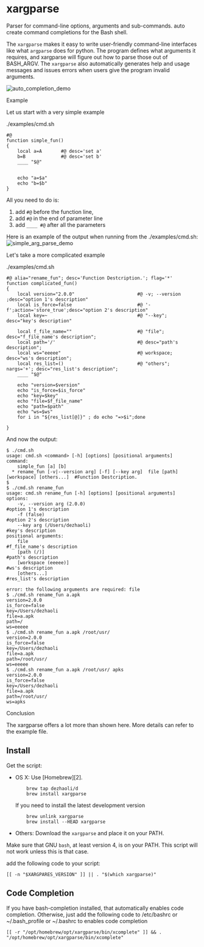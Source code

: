 xargparse
=======

Parser for command-line options, arguments and sub-commands. auto create command completions for the Bash shell.

The `xargparse` makes it easy to write user-friendly command-line interfaces like what `argparse` does for python. The program defines what arguments it requires, and xargparse will figure out how to parse those out of BASH_ARGV. The `xargparse` also automatically generates help and usage messages and issues errors when users give the program invalid arguments.

![auto_completion_demo](https://user-images.githubusercontent.com/23163073/172112615-93d69969-041c-45ce-9515-66cee4fe2d0e.gif)


Example

Let us start with a very simple example

./examples/cmd.sh
```shell
#@
function simple_fun()
{
	local a=A 		#@ desc='set a'
	b=B 			#@ desc='set b'
	____ "$@"


	echo "a=$a"
	echo "b=$b"
}
```
All you need to do is:
1. add `#@` before the function line, 
2. add `#@` in the end of parameter line
3. add `____ #@` after all the parameters

Here is an example of the output when running from the ./examples/cmd.sh:
![simple_arg_parse_demo](https://user-images.githubusercontent.com/23163073/172113718-79d5c378-08ea-4fcb-94be-69f4e6e554b8.gif)


Let's take a more complicated example

./examples/cmd.sh

```shell
#@ alia="rename_fun"; desc='Function Destcription.'; flag='*'
function complicated_fun()
{
    local version="2.0.0"                       #@ -v; --version ;desc="option 1's description"
    local is_force=false                        #@ '-f';action='store_true';desc="option 2's description"
    local key=~                                 #@ "--key"; desc="key's description"

    local f_file_name=""                        #@ "file"; desc="f_file_name's description";
    local path='/'                              #@ desc="path's description";
    local ws="eeeee"                            #@ workspace; desc="ws's description";
    local res_list=()                           #@ "others"; nargs='+'; desc="res_list's description";
    ____ "$@"

    echo "version=$version"
    echo "is_force=$is_force"
    echo "key=$key"
    echo "file=$f_file_name"
    echo "path=$path"
    echo "ws=$ws"
    for i in "${res_list[@]}" ; do echo "=>$i";done

}
```

And now the output:

```shell
$ ./cmd.sh
usage: cmd.sh <command> [-h] [options] [positional arguments]
command:
    simple_fun [a] [b]
  * rename_fun [-v|--version arg] [-f] [--key arg]  file [path] [workspace] [others...]  #Function Destcription.
$
$ ./cmd.sh rename_fun
usage: cmd.sh rename_fun [-h] [options] [positional arguments]
options:
    -v, --version arg (2.0.0)                                                        #option 1's description
    -f (false)                                                                       #option 2's description
    --key arg (/Users/dezhaoli)                                                      #key's description
positional arguments:
    file                                                                             #f_file_name's description
    [path (/)]                                                                       #path's description
    [workspace (eeeee)]                                                              #ws's description
    [others...]                                                                      #res_list's description

error: the following arguments are required: file
$ ./cmd.sh rename_fun a.apk
version=2.0.0
is_force=false
key=/Users/dezhaoli
file=a.apk
path=/
ws=eeeee
$ ./cmd.sh rename_fun a.apk /root/usr/
version=2.0.0
is_force=false
key=/Users/dezhaoli
file=a.apk
path=/root/usr/
ws=eeeee
$ ./cmd.sh rename_fun a.apk /root/usr/ apks
version=2.0.0
is_force=false
key=/Users/dezhaoli
file=a.apk
path=/root/usr/
ws=apks

```

Conclusion

The xargparse offers a lot more than shown here. More details can refer to the example file.



Install
-------

Get the script:

 *  OS X: Use [Homebrew][2].

	```shell
        brew tap dezhaoli/d
        brew install xargparse
	```

    If you need to install the latest development version
    
	```shell
        brew unlink xargparse
        brew install --HEAD xargparse
	```

 * Others: Download the `xargparse` and place it on your PATH.
 
Make sure that GNU `bash`, at least version 4, is on your PATH. This script will
not work unless this is that case. 

add the following code to your script:

    [[ -n "$XARGPARES_VERSION" ]] || . "$(which xargparse)"

Code Completion
-------

If you have bash-completion installed, that automatically enables code completion. 
Otherwise, just add the following code to /etc/bashrc or ~/.bash_profile or ~/.bashrc
to enables code completion

    [[ -r "/opt/homebrew/opt/xargparse/bin/xcomplete" ]] && . "/opt/homebrew/opt/xargparse/bin/xcomplete"

